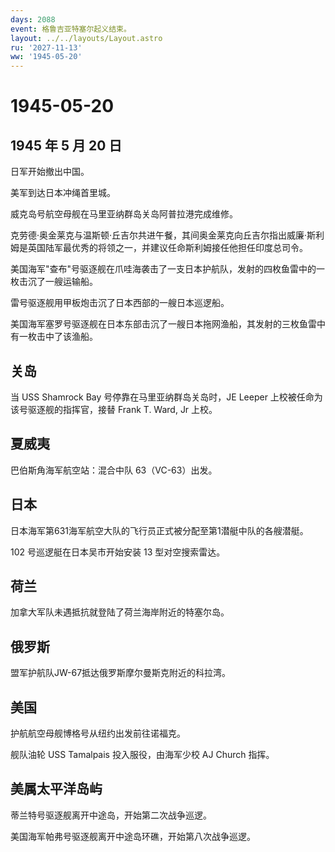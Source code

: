 ```yaml
---
days: 2088
event: 格鲁吉亚特塞尔起义结束。
layout: ../../layouts/Layout.astro
ru: '2027-11-13'
ww: '1945-05-20'
---
```


# 1945-05-20

## 1945 年 5 月 20 日

日军开始撤出中国。

美军到达日本冲绳首里城。

威克岛号航空母舰在马里亚纳群岛关岛阿普拉港完成维修。

克劳德·奥金莱克与温斯顿·丘吉尔共进午餐，其间奥金莱克向丘吉尔指出威廉·斯利姆是英国陆军最优秀的将领之一，并建议任命斯利姆接任他担任印度总司令。

美国海军"查布"号驱逐舰在爪哇海袭击了一支日本护航队，发射的四枚鱼雷中的一枚击沉了一艘运输船。

雷号驱逐舰用甲板炮击沉了日本西部的一艘日本巡逻船。

美国海军塞罗号驱逐舰在日本东部击沉了一艘日本拖网渔船，其发射的三枚鱼雷中有一枚击中了该渔船。

## 关岛

当 USS Shamrock Bay 号停靠在马里亚纳群岛关岛时，JE Leeper
上校被任命为该号驱逐舰的指挥官，接替 Frank T. Ward, Jr 上校。

## 夏威夷

巴伯斯角海军航空站：混合中队 63（VC-63）出发。

## 日本

日本海军第631海军航空大队的飞行员正式被分配至第1潜艇中队的各艘潜艇。

102 号巡逻艇在日本吴市开始安装 13 型对空搜索雷达。

## 荷兰

加拿大军队未遇抵抗就登陆了荷兰海岸附近的特塞尔岛。

## 俄罗斯

盟军护航队JW-67抵达俄罗斯摩尔曼斯克附近的科拉湾。

## 美国

护航航空母舰博格号从纽约出发前往诺福克。

舰队油轮 USS Tamalpais 投入服役，由海军少校 AJ Church 指挥。

## 美属太平洋岛屿

蒂兰特号驱逐舰离开中途岛，开始第二次战争巡逻。

美国海军帕弗号驱逐舰离开中途岛环礁，开始第八次战争巡逻。